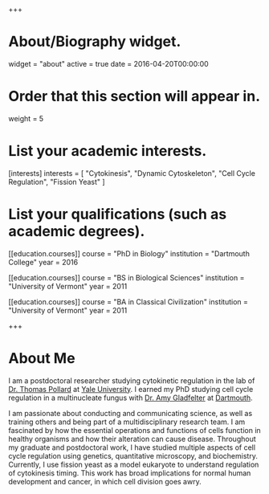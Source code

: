 +++
# About/Biography widget.
widget = "about"
active = true
date = 2016-04-20T00:00:00

# Order that this section will appear in.
weight = 5

# List your academic interests.
[interests]
  interests = [
    "Cytokinesis",
    "Dynamic Cytoskeleton",
    "Cell Cycle Regulation",
    "Fission Yeast"
  ]

# List your qualifications (such as academic degrees).
[[education.courses]]
  course = "PhD in Biology"
  institution = "Dartmouth College"
  year = 2016

[[education.courses]]
  course = "BS in Biological Sciences"
  institution = "University of Vermont"
  year = 2011

[[education.courses]]
  course = "BA in Classical Civilization"
  institution = "University of Vermont"
  year = 2011

+++

# About Me

I am a postdoctoral researcher studying cytokinetic regulation in the lab of
<a href="https://pollardlab.yale.edu/" target="_blank">Dr. Thomas Pollard</a>
at
<a href="https://www.yale.edu/" target="_blank">Yale University</a>. I earned my PhD studying cell cycle regulation in a multinucleate fungus with
<a href="http://gladfelterlab.web.unc.edu/" target="_blank">Dr. Amy Gladfelter</a>
at
<a href="https://home.dartmouth.edu/" target="_blank">Dartmouth</a>.

I am passionate about conducting and communicating science, as well as training others and being part of a multidisciplinary research team. I am fascinated by how the essential operations and functions of cells function in healthy organisms and how their alteration can cause disease. Throughout my graduate and postdoctoral work, I have studied multiple aspects of cell cycle regulation using genetics, quantitative microscopy, and biochemistry. Currently, I use fission yeast as a model eukaryote to understand regulation of cytokinesis timing. This work has broad implications for normal human development and cancer, in which cell division goes awry.
